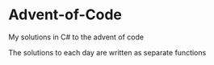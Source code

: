 # Advent-of-Code
My solutions in C# to the advent of code

The solutions to each day are written as separate functions
